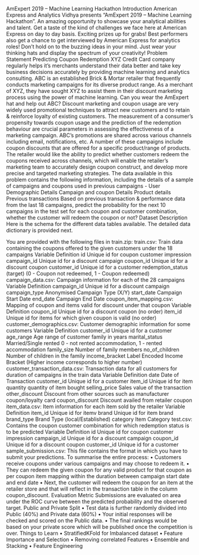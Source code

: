 AmExpert 2019 – Machine Learning Hackathon
Introduction
American Express and Analytics Vidhya presents “AmExpert 2019 – Machine Learning Hackathon”. An amazing opportunity to showcase your analytical abilities and talent.
Get a taste of the kind of challenges we face here at American Express on day to day basis.
Exciting prizes up for grabs! Best performers also get a chance to get interviewed by American Express for analytics roles!
Don’t hold on to the buzzing ideas in your mind. Just wear your thinking hats and display the spectrum of your creativity!
Problem Statement
Predicting Coupon Redemption
XYZ Credit Card company regularly helps it’s merchants understand their data better and take key business decisions accurately by providing machine learning and analytics consulting. ABC is an established Brick & Mortar retailer that frequently conducts marketing campaigns for its diverse product range. As a merchant of XYZ, they have sought XYZ to assist them in their discount marketing process using the power of machine learning. Can you wear the AmExpert hat and help out ABC?
Discount marketing and coupon usage are very widely used promotional techniques to attract new customers and to retain & reinforce loyalty of existing customers. The measurement of a consumer’s propensity towards coupon usage and the prediction of the redemption behaviour are crucial parameters in assessing the effectiveness of a marketing campaign.
ABC’s promotions are shared across various channels including email, notifications, etc. A number of these campaigns include coupon discounts that are offered for a specific product/range of products. The retailer would like the ability to predict whether customers redeem the coupons received across channels, which will enable the retailer’s marketing team to accurately design coupon construct, and develop more precise and targeted marketing strategies.
The data available in this problem contains the following information, including the details of a sample of campaigns and coupons used in previous campaigns -
User Demographic Details
Campaign and coupon Details
Product details
Previous transactions
Based on previous transaction & performance data from the last 18 campaigns, predict the probability for the next 10 campaigns in the test set for each coupon and customer combination, whether the customer will redeem the coupon or not?
Dataset Description
Here is the schema for the different data tables available. The detailed data dictionary is provided next.
 
You are provided with the following files in train.zip:
train.csv: Train data containing the coupons offered to the given customers under the 18 campaigns
Variable	Definition
id	Unique id for coupon customer impression
campaign_id	Unique id for a discount campaign
coupon_id	Unique id for a discount coupon
customer_id	Unique id for a customer
redemption_status	(target) (0 - Coupon not redeemed, 1 - Coupon redeemed)
campaign_data.csv: Campaign information for each of the 28 campaigns
Variable	Definition
campaign_id	Unique id for a discount campaign
campaign_type	Anonymised Campaign Type (X/Y)
start_date	Campaign Start Date
end_date	Campaign End Date
coupon_item_mapping.csv: Mapping of coupon and items valid for discount under that coupon
Variable	Definition
coupon_id	Unique id for a discount coupon (no order)
item_id	Unique id for items for which given coupon is valid (no order)
customer_demographics.csv: Customer demographic information for some customers
Variable	Definition
customer_id	Unique id for a customer
age_range	Age range of customer family in years
marital_status	Married/Single
rented	0 - not rented accommodation, 1 - rented accommodation
family_size	Number of family members
no_of_children	Number of children in the family
income_bracket	Label Encoded Income Bracket (Higher income corresponds to higher number)
customer_transaction_data.csv: Transaction data for all customers for duration of campaigns in the train data
Variable	Definition
date	Date of Transaction
customer_id	Unique id for a customer
item_id	Unique id for item
quantity	quantity of item bought
selling_price	Sales value of the transaction
other_discount	Discount from other sources such as manufacturer coupon/loyalty card
coupon_discount	Discount availed from retailer coupon
item_data.csv: Item information for each item sold by the retailer
Variable	Definition
item_id	Unique id for itemv
brand	Unique id for item brand
brand_type	Brand Type (local/Established)
category	Item Category
test.csv: Contains the coupon customer combination for which redemption status is to be predicted
Variable	Definition
id	Unique id for coupon customer impression
campaign_id	Unique id for a discount campaign
coupon_id	Unique id for a discount coupon
customer_id	Unique id for a customer
sample_submission.csv: This file contains the format in which you have to submit your predictions.
To summarise the entire process:
•	Customers receive coupons under various campaigns and may choose to redeem it.
•	They can redeem the given coupon for any valid product for that coupon as per coupon item mapping within the duration between campaign start date and end date
•	Next, the customer will redeem the coupon for an item at the retailer store and that will reflect in the transaction table in the column coupon_discount.
Evaluation Metric
Submissions are evaluated on area under the ROC curve between the predicted probability and the observed target.
Public and Private Split
•	Test data is further randomly divided into Public (40%) and Private data (60%)
•	Your initial responses will be checked and scored on the Public data.
•	The final rankings would be based on your private score which will be published once the competition is over.
Things to Learn
•	StratifiedKFold for Imbalanced dataset
•	Feature Importance and Selection
•	Removing correlated Features
•	Ensemble and Stacking
•	Feature Engineering

